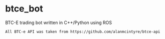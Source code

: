 btce_bot
========

BTC-E trading bot written in C++/Python using ROS

    All BTC-e API was taken from https://github.com/alanmcintyre/btce-api
